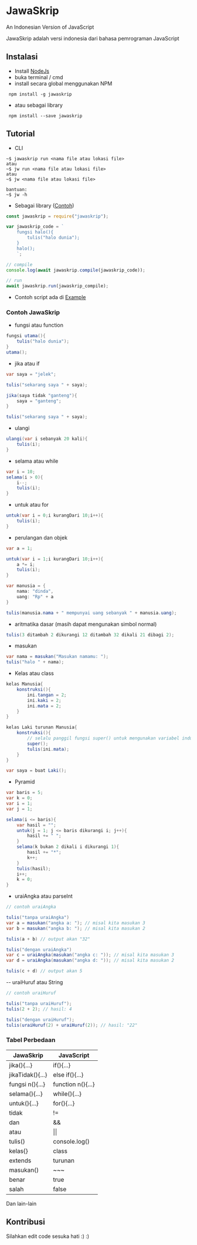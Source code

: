 # JawaSkrip

An Indonesian Version of JavaScript

JawaSkrip adalah versi indonesia dari bahasa pemrograman JavaScript

## Instalasi

- Install [NodeJs](https://nodejs.org/en/)
- buka terminal / cmd
- install secara global menggunakan NPM

` npm install -g jawaskrip`

- atau sebagai library

` npm install --save jawaskrip`

## Tutorial

- CLI
```
~$ jawaskrip run <nama file atau lokasi file>
atau
~$ jw run <nama file atau lokasi file>
atau
~$ jw <nama file atau lokasi file>

bantuan:
~$ jw -h
```

- Sebagai library ([Contoh](https://runkit.com/indmind/contoh-penggunaan-library-jawaskrip))
```js
const jawaskrip = require("jawaskrip");

var jawaskrip_code = `
    fungsi halo(){
        tulis("halo dunia");
    }
    halo();
    `;

// compile
console.log(await jawaskrip.compile(jawaskrip_code));

// run 
await jawaskrip.run(jawaskrip_compile);

```

- Contoh script ada di [Example](https://github.com/Indmind/JawaSkrip/tree/master/example)

### Contoh JawaSkrip

- fungsi atau function
```cs
fungsi utama(){
    tulis("halo dunia");
}
utama();
```

- jika atau if
```cs
var saya = "jelek";

tulis("sekarang saya " + saya);

jika(saya tidak "ganteng"){
    saya = "ganteng";
}

tulis("sekarang saya " + saya);
```

- ulangi
```cs
ulangi(var i sebanyak 20 kali){
    tulis(i);
}
```

- selama atau while
```cs
var i = 10;
selama(i > 0){
    i--;
    tulis(i);
}
```

- untuk atau for
```cs
untuk(var i = 0;i kurangDari 10;i++){
    tulis(i);
}
```

- perulangan dan objek
```cs
var a = 1;

untuk(var i = 1;i kurangDari 10;i++){
    a *= i;
    tulis(i);
}

var manusia = {
    nama: "dinda",
    uang: "Rp" + a
}

tulis(manusia.nama + " mempunyai uang sebanyak " + manusia.uang);
```


- aritmatika dasar (masih dapat mengunakan simbol normal)
```cs
tulis(3 ditambah 2 dikurangi 12 ditambah 32 dikali 21 dibagi 2);
```

- masukan
```cs
var nama = masukan("Masukan namamu: ");
tulis("halo " + nama);
```

- Kelas atau class
```cs
kelas Manusia{
    konstruksi(){
        ini.tangan = 2;
        ini.kaki = 2;
        ini.mata = 2;
    }
}

kelas Laki turunan Manusia{
    konstruksi(){
        // selalu panggil fungsi super() untuk mengunakan variabel induk
        super();
        tulis(ini.mata);
    }
}

var saya = buat Laki();
```

- Pyramid
```cs
var baris = 5;
var k = 0;
var i = 1;
var j = 1;

selama(i <= baris){
    var hasil = "";
    untuk(j = 1; j <= baris dikurangi i; j++){
        hasil += " ";
    }
    selama(k bukan 2 dikali i dikurangi 1){
        hasil += "*";
        k++;
    }
    tulis(hasil);
    i++;
    k = 0;
}
```

- uraiAngka atau parseInt

```cs
// contoh uraiAngka

tulis("tanpa uraiAngka")
var a = masukan("angka a: "); // misal kita masukan 3
var b = masukan("angka b: "); // misal kita masukan 2

tulis(a + b) // output akan "32"

tulis("dengan uraiAngka")
var c = uraiAngka(masukan("angka c: ")); // misal kita masukan 3
var d = uraiAngka(masukan("angka d: ")); // misal kita masukan 2

tulis(c + d) // output akan 5

```

-- uraiHuruf atau String

```cs
// contoh uraiHuruf

tulis("tanpa uraiHuruf");
tulis(2 + 2); // hasil: 4

tulis("dengan uraiHuruf");
tulis(uraiHuruf(2) + uraiHuruf(2)); // hasil: "22"

```

### Tabel Perbedaan

| JawaSkrip        | JavaScript        |
|------------------|-------------------|
| jika(){...}      | if(){...}         |
| jikaTidak(){...} | else if(){...}    |
| fungsi n(){...}  | function n(){...} |
| selama(){...}    | while(){...}      |
| untuk(){...}     | for(){...}        |
| tidak            | !=                |
| dan              | &&                |
| atau             | &#124;&#124;      |
| tulis()          | console.log()     |
| kelas{}          | class             |
| extends          | turunan           |
| masukan()        | ~~~               |
| benar            | true              |
| salah            | false             |

Dan lain-lain

## Kontribusi
Silahkan edit code sesuka hati :) :)
